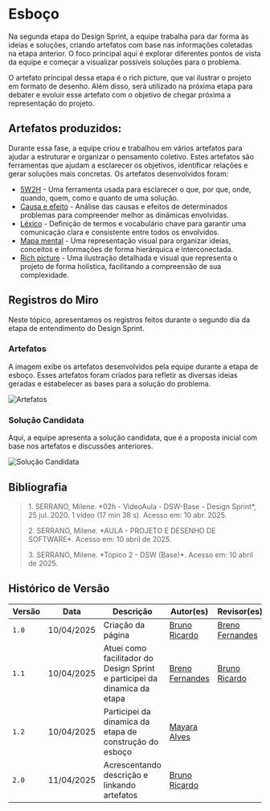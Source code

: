 # Esboço

Na segunda etapa do Design Sprint, a equipe trabalha para dar forma às ideias e soluções, criando artefatos com base nas informações coletadas na etapa anterior. O foco principal aqui é explorar diferentes pontos de vista da equipe e começar a visualizar possíveis soluções para o problema.

O artefato principal dessa etapa é o rich picture, que vai ilustrar o projeto em formato de desenho. Além disso, será utilizado na próxima etapa para debater e evoluir esse artefato com o objetivo de chegar próxima a representação do projeto.

## Artefatos produzidos:

Durante essa fase, a equipe criou e trabalhou em vários artefatos para ajudar a estruturar e organizar o pensamento coletivo. Estes artefatos são ferramentas que ajudam a esclarecer os objetivos, identificar relações e gerar soluções mais concretas. Os artefatos desenvolvidos foram:

- <a href="https://unbarqdsw2025-1-turma01.github.io/2025.1-T01-_G4_QuemFazNiver_GostaDe_Entrega_01/#/Base/5w2h" target = "_blank">5W2H</a> - Uma ferramenta usada para esclarecer o que, por que, onde, quando, quem, como e quanto de uma solução.
- <a href="https://unbarqdsw2025-1-turma01.github.io/2025.1-T01-_G4_QuemFazNiver_GostaDe_Entrega_01/#/Base/1.2.2.CausaEEfeito" target = "_blank">Causa e efeito</a> - Análise das causas e efeitos de determinados problemas para compreender melhor as dinâmicas envolvidas.
- <a href="https://unbarqdsw2025-1-turma01.github.io/2025.1-T01-_G4_QuemFazNiver_GostaDe_Entrega_01/#/Base/lexico" target = "_blank">Léxico</a> - Definição de termos e vocabulário chave para garantir uma comunicação clara e consistente entre todos os envolvidos.
- <a href="https://unbarqdsw2025-1-turma01.github.io/2025.1-T01-_G4_QuemFazNiver_GostaDe_Entrega_01/#/Base/MapaMental" target = "_blank">Mapa mental</a> - Uma representação visual para organizar ideias, conceitos e informações de forma hierárquica e interconectada.
- <a href="https://unbarqdsw2025-1-turma01.github.io/2025.1-T01-_G4_QuemFazNiver_GostaDe_Entrega_01/#/Base/Richpicture" target = "_blank">Rich picture</a> - Uma ilustração detalhada e visual que representa o projeto de forma holística, facilitando a compreensão de sua complexidade.

## Registros do Miro

Neste tópico, apresentamos os registros feitos durante o segundo dia da etapa de entendimento do Design Sprint.

### Artefatos

A imagem exibe os artefatos desenvolvidos pela equipe durante a etapa de esboço. Esses artefatos foram criados para refletir as diversas ideias geradas e estabelecer as bases para a solução do problema.

![Artefatos](/assets/DesignSprint/11.artefatos.png)

### Solução Candidata

Aqui, a equipe apresenta a solução candidata, que é a proposta inicial com base nos artefatos e discussões anteriores. 

![Solução Candidata](/assets/DesignSprint/12.solCand.png)

## Bibliografia

> <p id="1">1. SERRANO, Milene. *02h - VideoAula - DSW-Base - Design Sprint*, 25 jul. 2020. 1 vídeo (17 min 38 s). Acesso em: 10 abr. 2025.</p>
> <p id="2">2. SERRANO, Milene. *AULA - PROJETO E DESENHO DE SOFTWARE*. Acesso em: 10 abril de 2025.</p>  
> <p id="3">3. SERRANO, Milene. *Tópico 2 - DSW (Base)*. Acesso em: 10 abril de 2025.</p>

## **Histórico de Versão**

| Versão | Data       | Descrição                                      | Autor(es)                         | Revisor(es)                     |
|--------|------------|------------------------------------------------|-----------------------------------|---------------------------------|
| `1.0`  | 10/04/2025 | Criação da página  | [Bruno Ricardo](https://github.com/EhOBruno) | [Breno Fernandes](https://github.com/Brenofrds) |
| `1.1`  | 10/04/2025 | Atuei como facilitador do Design Sprint e participei da dinamica da etapa | [Breno Fernandes](https://github.com/Brenofrds) | [Bruno Ricardo](https://github.com/EhOBruno) |
| `1.2`  | 10/04/2025 | Participei da dinamica da etapa de construção do esboço| [Mayara Alves](https://github.com/mayara-tech) |
| `2.0`  | 11/04/2025 | Acrescentando descrição e linkando artefatos | [Bruno Ricardo](https://github.com/EhOBruno) |


